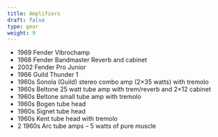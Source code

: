 ```yaml
---
title: Amplifiers
draft: false
type: gear
weight: 9
---
```

* 1969 Fender Vibrochamp
* 1968 Fender Bandmaster Reverb and cabinet
* 2002 Fender Pro Junior
* 1﻿966 Guild Thunder 1
* 1960s Sonola (Guild) stereo combo amp (2×35 watts) with tremolo
* 1960s Beltone 25 watt tube amp with trem/reverb and 2×12 cabinet
* 1960s Beltone small tube amp with tremolo
* 1960s Bogen tube head
* 1960s Signet tube head
* 1960s Kent tube head with tremolo
* 2 1960s Arc tube amps – 5 watts of pure muscle